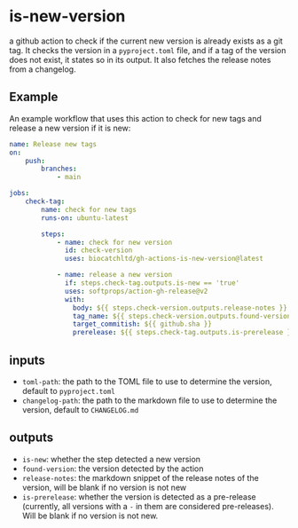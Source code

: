 # is-new-version
a github action to check if the current new version is already exists as a git tag. It checks the version in a `pyproject.toml` file, and if a tag of the version does not exist, it states so in its output. It also fetches the release notes from a changelog.

## Example
An example workflow that uses this action to check for new tags and release a new version if it is new:
```yaml
name: Release new tags
on:
    push:
        branches:
            - main

jobs:
    check-tag:
        name: check for new tags
        runs-on: ubuntu-latest

        steps:
            - name: check for new version
              id: check-version
              uses: biocatchltd/gh-actions-is-new-version@latest

            - name: release a new version
              if: steps.check-tag.outputs.is-new == 'true'
              uses: softprops/action-gh-release@v2
              with:
                body: ${{ steps.check-version.outputs.release-notes }}
                tag_name: ${{ steps.check-version.outputs.found-version }}
                target_commitish: ${{ github.sha }}
                prerelease: ${{ steps.check-tag.outputs.is-prerelease }}
```

## inputs
* `toml-path`: the path to the TOML file to use to determine the version, default to `pyproject.toml`
* `changelog-path`: the path to the markdown file to use to determine the version, default to `CHANGELOG.md`

## outputs
* `is-new`: whether the step detected a new version
* `found-version`: the version detected by the action
* `release-notes`: the markdown snippet of the release notes of the version, will be blank if no version is not new
* `is-prerelease`: whether the version is detected as a pre-release (currently, all versions with a `-` in them are considered pre-releases). Will be blank if no version is not new.
